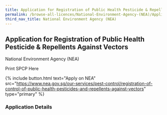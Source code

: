 ```yaml
---
title: Application for Registration of Public Health Pesticide & Repellents Against Vectors
permalink: /browse-all-licences/National-Environment-Agency-(NEA)/Application-for-Registration-of-Public-Health-Pesticide-&-Repellents-Against-Vectors
third_nav_title: National Environment Agency (NEA)
---
```


## Application for Registration of Public Health Pesticide & Repellents Against Vectors

National Environment Agency (NEA)

Print SPCP Here


{% include button.html text="Apply on NEA" src="https://www.nea.gov.sg/our-services/pest-control/registration-of-control-of-public-health-pesticides-and-repellents-against-vectors" type="primary" %}

### Application Details

